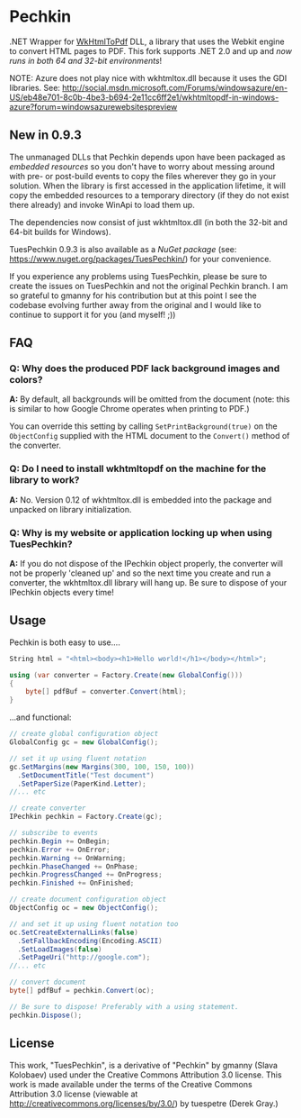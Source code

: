 Pechkin
=======

.NET Wrapper for [WkHtmlToPdf](http://github.com/antialize/wkhtmltopdf) DLL, a library that uses the Webkit engine to convert HTML pages to PDF. This fork supports .NET 2.0 and up and *now runs in both 64 and 32-bit environments*!

NOTE: 
Azure does not play nice with wkhtmltox.dll because it uses the GDI libraries. 
See: http://social.msdn.microsoft.com/Forums/windowsazure/en-US/eb48e701-8c0b-4be3-b694-2e11cc6ff2e1/wkhtmltopdf-in-windows-azure?forum=windowsazurewebsitespreview

New in 0.9.3
------
The unmanaged DLLs that Pechkin depends upon have been packaged as *embedded resources* so you don't have to worry about messing around with pre- or post-build events to copy the files wherever they go in your solution. When the library is first accessed in the application lifetime, it will copy the embedded resources to a temporary directory (if they do not exist there already) and invoke WinApi to load them up.

The dependencies now consist of just wkhtmltox.dll (in both the 32-bit and 64-bit builds for Windows).

TuesPechkin 0.9.3 is also available as a *NuGet package* (see: https://www.nuget.org/packages/TuesPechkin/) for your convenience.

If you experience any problems using TuesPechkin, please be sure to create the issues on TuesPechkin and not the original Pechkin branch. I am so grateful to gmanny for his contribution but at this point I see the codebase evolving further away from the original and I would like to continue to support it for you (and myself! ;))


FAQ
---

### Q: Why does the produced PDF lack background images and colors? ###

**A:** By default, all backgrounds will be omitted from the document (note: this is similar to how Google Chrome operates when printing to PDF.)

You can override this setting by calling `SetPrintBackground(true)` on the `ObjectConfig` supplied with the HTML document to the `Convert()` method of the converter.

### Q: Do I need to install wkhtmltopdf on the machine for the library to work? ###

**A:** No. Version 0.12 of wkhtmltox.dll is embedded into the package and unpacked on library initialization.

### Q: Why is my website or application locking up when using TuesPechkin?

**A:** If you do not dispose of the IPechkin object properly, the converter will not be properly 'cleaned up' and so the next time you create and run a converter, the wkhtmltox.dll library will hang up. Be sure to dispose of your IPechkin objects every time!

Usage
-----

Pechkin is both easy to use....

```csharp
String html = "<html><body><h1>Hello world!</h1></body></html>";

using (var converter = Factory.Create(new GlobalConfig()))
{
    byte[] pdfBuf = converter.Convert(html);
}
```

...and functional:

```csharp
// create global configuration object
GlobalConfig gc = new GlobalConfig();

// set it up using fluent notation
gc.SetMargins(new Margins(300, 100, 150, 100))
  .SetDocumentTitle("Test document")
  .SetPaperSize(PaperKind.Letter);
//... etc

// create converter
IPechkin pechkin = Factory.Create(gc);

// subscribe to events
pechkin.Begin += OnBegin;
pechkin.Error += OnError;
pechkin.Warning += OnWarning;
pechkin.PhaseChanged += OnPhase;
pechkin.ProgressChanged += OnProgress;
pechkin.Finished += OnFinished;

// create document configuration object
ObjectConfig oc = new ObjectConfig();

// and set it up using fluent notation too
oc.SetCreateExternalLinks(false)
  .SetFallbackEncoding(Encoding.ASCII)
  .SetLoadImages(false)
  .SetPageUri("http://google.com");
//... etc

// convert document
byte[] pdfBuf = pechkin.Convert(oc);

// Be sure to dispose! Preferably with a using statement.
pechkin.Dispose();
```

License
-------

This work, "TuesPechkin", is a derivative of "Pechkin" by gmanny (Slava Kolobaev) used under the Creative Commons Attribution 3.0 license. This work is made available under the terms of the Creative Commons Attribution 3.0 license (viewable at http://creativecommons.org/licenses/by/3.0/) by tuespetre (Derek Gray.)
